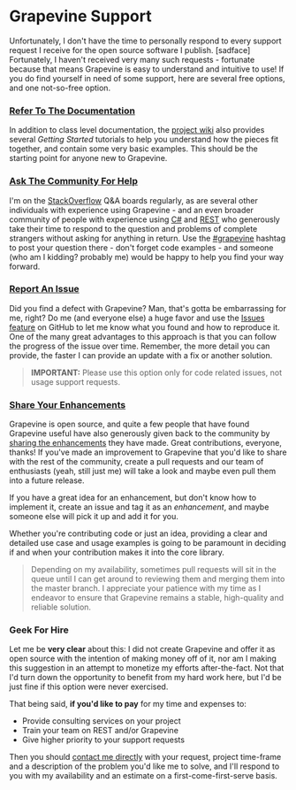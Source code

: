 Grapevine Support
=================

Unfortunately, I don't have the time to personally respond to every support request I receive for the open source software I publish. [sadface] Fortunately, I haven't received very many such requests - fortunate because that means Grapevine is easy to understand and intuitive to use! If you do find yourself in need of some support, here are several free options, and one not-so-free option.

### [Refer To The Documentation](https://github.com/scottoffen/Grapevine/wiki) ###

In addition to class level documentation, the [project wiki](https://github.com/scottoffen/Grapevine/wiki) also provides several *Getting Started* tutorials to help you understand how the pieces fit together, and contain some very basic examples. This should be the starting point for anyone new to Grapevine.

### [Ask The Community For Help](http://stackoverflow.com/questions/tagged/grapevine?sort=newest) ###

I'm on the [StackOverflow](http://stackoverflow.com/) Q&A boards regularly, as are several other individuals with experience using Grapevine - and an even broader community of people with experience using [C#](http://stackoverflow.com/questions/tagged/c%23) and [REST](http://stackoverflow.com/questions/tagged/rest) who generously take their time to respond to the question and problems of complete strangers without asking for anything in return. Use the [#grapevine](http://stackoverflow.com/questions/tagged/grapevine?sort=newest) hashtag to post your question there - don't forget code examples - and someone (who am I kidding? probably me) would be happy to help you find your way forward.

### [Report An Issue](https://github.com/scottoffen/Grapevine/issues) ###

Did you find a defect with Grapevine? Man, that's gotta be embarrassing for me, right? Do me (and everyone else) a huge favor and use the [Issues feature](https://github.com/scottoffen/Grapevine/issues) on GitHub to let me know what you found and how to reproduce it. One of the many great advantages to this approach is that you can follow the progress of the issue over time. Remember, the more detail you can provide, the faster I can provide an update with a fix or another solution.

>**IMPORTANT:** Please use this option only for code related issues, not usage support requests.

### [Share Your Enhancements](https://github.com/scottoffen/Grapevine/graphs/contributors) ###

Grapevine is open source, and quite a few people that have found Grapevine useful have also generously given back to the community by [sharing the enhancements](https://github.com/scottoffen/Grapevine/graphs/contributors) they have made. Great contributions, everyone, thanks! If you've made an improvement to Grapevine that you'd like to share with the rest of the community, create a pull requests and our team of enthusiasts (yeah, still just me) will take a look and maybe even pull them into a future release.

If you have a great idea for an enhancement, but don't know how to implement it, create an issue and tag it as an *enhancement*, and maybe someone else will pick it up and add it for you.

Whether you're contributing code or just an idea, providing a clear and detailed use case and usage examples is going to be paramount in deciding if and when your contribution makes it into the core library.

>Depending on my availability, sometimes pull requests will sit in the queue until I can get around to reviewing them and merging them into the master branch. I appreciate your patience with my time as I endeavor to ensure that Grapevine remains a stable, high-quality and reliable solution.

### Geek For Hire ###

Let me be **very clear** about this: I did not create Grapevine and offer it as open source with the intention of making money off of it, nor am I making this suggestion in an attempt to monetize my efforts after-the-fact. Not that I'd turn down the opportunity to benefit from my hard work here, but I'd be just fine if this option were never exercised.

That being said, **if you'd like to pay** for my time and expenses to:

- Provide consulting services on your project
- Train your team on REST and/or Grapevine
- Give higher priority to your support requests

Then you should [contact me directly](mailto:github@scottoffen.com) with your request, project time-frame and a description of the problem you'd like me to solve, and I'll respond to you with my availability and an estimate on a first-come-first-serve basis.
